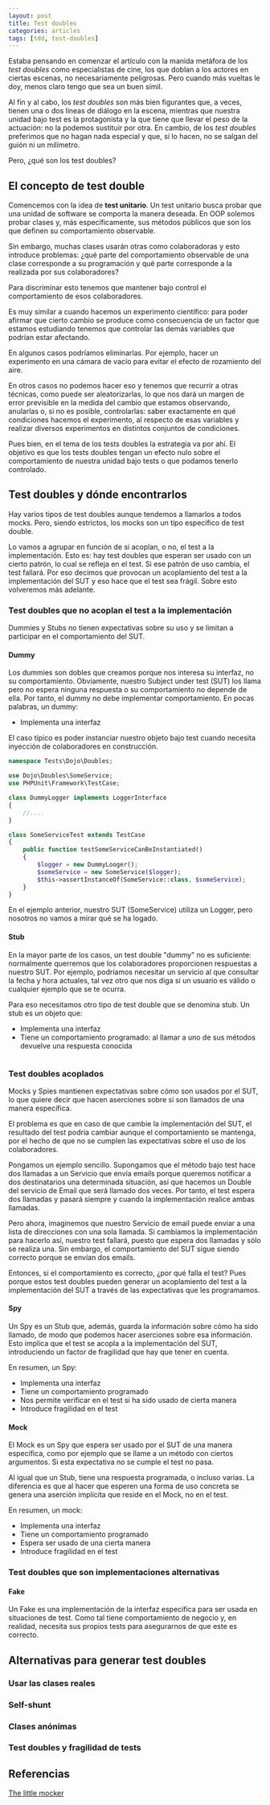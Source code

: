```yaml
---
layout: post
title: Test doubles
categories: articles
tags: [tdd, test-doubles]
---
```


Estaba pensando en comenzar el artículo con la manida metáfora de los *test doubles* como especialistas de cine, los que doblan a los actores en ciertas escenas, no necesariamente peligrosas. Pero cuando más vueltas le doy, menos claro tengo que sea un buen símil.

Al fin y al cabo, los *test doubles* son más bien figurantes que, a veces, tienen una o dos líneas de diálogo en la escena, mientras que nuestra unidad bajo test es la protagonista y la que tiene que llevar el peso de la actuación: no la podemos sustituir por otra. En cambio, de los *test doubles* preferimos que no hagan nada especial y que, si lo hacen, no se salgan del guión ni un milímetro.

Pero, ¿qué son los test doubles?

## El concepto de test double

Comencemos con la idea de **test unitario**. Un test unitario busca probar que una unidad de software se comporta la manera deseada. En OOP solemos probar clases y, más específicamente, sus métodos públicos que son los que definen su comportamiento observable.

Sin embargo, muchas clases usarán otras como colaboradoras y esto introduce problemas: ¿qué parte del comportamiento observable de una clase corresponde a su programación y qué parte corresponde a la realizada por sus colaboradores?

Para discriminar esto tenemos que mantener bajo control el comportamiento de esos colaboradores. 

Es muy similar a cuando hacemos un experimento científico: para poder afirmar que cierto cambio se produce como consecuencia de un factor que estamos estudiando tenemos que controlar las demás variables que podrían estar afectando.

En algunos casos podríamos eliminarlas. Por ejemplo, hacer un experimento en una cámara de vacío para evitar el efecto de rozamiento del aire.

En otros casos no podemos hacer eso y tenemos que recurrir a otras técnicas, como puede ser aleatorizarlas, lo que nos dará un margen de error previsible en la medida del cambio que estamos observando, anularlas o, si no es posible, controlarlas: saber exactamente en qué condiciones hacemos el experimento, al respecto de esas variables y realizar diversos experimentos en distintos conjuntos de condiciones.

Pues bien, en el tema de los tests doubles la estrategia va por ahí. El objetivo es que los tests doubles tengan un efecto nulo sobre el comportamiento de nuestra unidad bajo tests o que podamos tenerlo controlado.

## Test doubles y dónde encontrarlos

Hay varios tipos de test doubles aunque tendemos a llamarlos a todos mocks. Pero, siendo estrictos, los mocks son un tipo específico de test double.

Lo vamos a agrupar en función de si acoplan, o no, el test a la implementación. Esto es: hay test doubles que esperan ser usado con un cierto patrón, lo cual se refleja en el test. Si ese patrón de uso cambia, el test fallará. Por eso decimos que provocan un acoplamiento del test a la implementación del SUT y eso hace que el test sea frágil. Sobre esto volveremos más adelante.

### Test doubles que no acoplan el test a la implementación

Dummies y Stubs no tienen expectativas sobre su uso y se limitan a participar en el comportamiento del SUT.

#### Dummy

Los dummies son dobles que creamos porque nos interesa su interfaz, no su comportamiento. Obviamente, nuestro Subject under test (SUT) los llama pero no espera ninguna respuesta o su comportamiento no depende de ella. Por tanto, el dummy no debe implementar comportamiento. En pocas palabras, un dummy:

* Implementa una interfaz

El caso típico es poder instanciar nuestro objeto bajo test cuando necesita inyección de colaboradores en construcción.

```php
namespace Tests\Dojo\Doubles;

use Dojo\Doubles\SomeService;
use PHPUnit\Framework\TestCase;

class DummyLogger implements LoggerInterface
{
    //....
}

class SomeServiceTest extends TestCase
{
    public function testSomeServiceCanBeInstantiated()
    {
        $logger = new DummyLooger();
        $someService = new SomeService($logger);
        $this->assertInstanceOf(SomeService::class, $someService);
    }
}
```
En el ejemplo anterior, nuestro SUT (SomeService) utiliza un Logger, pero nosotros no vamos a mirar qué se ha logado.

#### Stub

En la mayor parte de los casos, un test double "dummy" no es suficiente: normalmente querremos que los colaboradores proporcionen respuestas a nuestro SUT. Por ejemplo, podríamos necesitar un servicio al que consultar la fecha y hora actuales, tal vez otro que nos diga si un usuario es válido o cualquier ejemplo que se te ocurra.

Para eso necesitamos otro tipo de test double que se denomina stub. Un stub es un objeto que:

* Implementa una interfaz
* Tiene un comportamiento programado: al llamar a uno de sus métodos devuelve una respuesta conocida

```php

```

### Test doubles acoplados

Mocks y Spies mantienen expectativas sobre cómo son usados por el SUT, lo que quiere decir que hacen aserciones sobre si son llamados de una manera específica.

El problema es que en caso de que cambie la implementación del SUT, el resultado del test podría cambiar aunque el comportamiento se mantenga, por el hecho de que no se cumplen las expectativas sobre el uso de los colaboradores.

Pongamos un ejemplo sencillo. Supongamos que el método bajo test hace dos llamadas a un Servicio que envía emails porque queremos notificar a dos destinatarios una determinada situación, así que hacemos un Double del servicio de Email que será llamado dos veces. Por tanto, el test espera dos llamadas y pasará siempre y cuando la implementación realice ambas llamadas.

Pero ahora, imaginemos que nuestro Servicio de email puede enviar a una lista de direcciones con una sola llamada. Si cambiamos la implementación para hacerlo así, nuestro test fallará, puesto que espera dos llamadas y sólo se realiza una. Sin embargo, el comportamiento del SUT sigue siendo correcto porque se envían dos emails.

Entonces, si el comportamiento es correcto, ¿por qué falla el test? Pues porque estos test doubles pueden generar un acoplamiento del test a la implementación del SUT a través de las expectativas que les programamos.

#### Spy

Un Spy es un Stub que, además, guarda la información sobre cómo ha sido llamado, de modo que podemos hacer aserciones sobre esa información. Esto implica que el test se acopla a la implementación del SUT, introduciendo un factor de fragilidad que hay que tener en cuenta.

En resumen, un Spy:

* Implementa una interfaz
* Tiene un comportamiento programado
* Nos permite verificar en el test si ha sido usado de cierta manera
* Introduce fragilidad en el test


#### Mock

El Mock es un Spy que espera ser usado por el SUT de una manera específica, como por ejemplo que se llame a un método con ciertos argumentos. Si esta expectativa no se cumple el test no pasa.

Al igual que un Stub, tiene una respuesta programada, o incluso varias. La diferencia es que al hacer que esperen una forma de uso concreta se genera una aserción implícita que reside en el Mock, no en el test.

En resumen, un mock:

* Implementa una interfaz
* Tiene un comportamiento programado
* Espera ser usado de una cierta manera
* Introduce fragilidad en el test

### Test doubles que son implementaciones alternativas

#### Fake

Un Fake es una implementación de la interfaz específica para ser usada en situaciones de test. Como tal tiene comportamiento de negocio y, en realidad, necesita sus propios tests para asegurarnos de que este es correcto.

## Alternativas para generar test doubles

### Usar las clases reales

### Self-shunt

### Clases anónimas

### Test doubles y fragilidad de tests

## Referencias

[The little mocker](https://8thlight.com/blog/uncle-bob/2014/05/14/TheLittleMocker.html)
